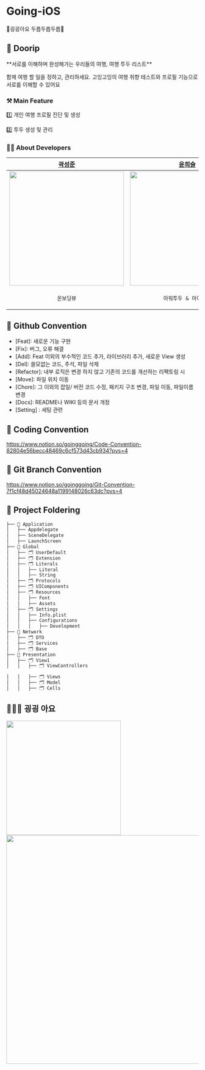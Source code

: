 # Going-iOS
🥬굉굉아요 두릅두릅두릅🥬



## 🧡 Doorip
<aside>
**서로를 이해하며 완성해가는 우리들의 여행, 여행 투두 리스트**

함께 여행 할 일을 정하고, 관리하세요.
고잉고잉의 여행 취향 테스트와 프로필 기능으로 서로를 이해할 수 있어요

</aside>


### ⚒️ Main Feature
1️⃣ 개인 여행 프로필 진단 및 생성

2️⃣ 투두 생성 및 관리



### 👩‍💻 About Developers
| [곽성준](https://github.com/sjk4618) | [윤희슬](https://github.com/seuriseuljjeok) | [윤영서](https://github.com/0seoYun)| 
| --- | --- | --- |
| <img src = "https://github.com/Team-Going/Going-iOS/assets/105407130/8ba66ed0-5575-4d11-b203-23c2e3ee161b" width = "300">| <img src = "https://github.com/Team-Going/Going-iOS/assets/105407130/9a38c279-a4a3-45cd-b203-43eae85c3a32" width = "300"> | <img src = "https://github.com/Team-Going/Going-iOS/assets/105407130/09887e7d-cd5c-4da9-8089-04dbdca7e98f" width = "300"> |
|<p align = "center">`온보딩뷰`|<p align = "center">`아워투두 & 마이투두`|<p align = "center">`대시보드 & 프로필 관리`|



## 🍏 Github Convention
- [Feat]: 새로운 기능 구현
- [Fix]: 버그, 오류 해결
- [Add]: Feat 이외의 부수적인 코드 추가, 라이브러리 추가, 새로운 View 생성
- [Del]: 쓸모없는 코드, 주석, 파일 삭제
- [Refactor]: 내부 로직은 변경 하지 않고 기존의 코드를 개선하는 리팩토링 시
- [Move]: 파일 위치 이동
- [Chore]: 그 이외의 잡일/ 버전 코드 수정, 패키지 구조 변경, 파일 이동, 파일이름 변경
- [Docs]: README나 WIKI 등의 문서 개정
- [Setting] : 세팅 관련



## 🍏 Coding Convention
https://www.notion.so/goinggoing/Code-Convention-82804e56becc48469c6cf573d43cb934?pvs=4



## 🍏 Git Branch Convention
https://www.notion.so/goinggoing/Git-Convention-7f1cf48d45024648a1199148026c63dc?pvs=4



## 📂 Project Foldering
```bash
├── 📁 Application
│   ├── Appdelegate
│   ├── SceneDelegate
│   ├── LaunchScreen
├── 📁 Global
│   ├── 🗂️ UserDefault
│   ├── 🗂️ Extension
│   ├── 🗂️ Literals
│   │   ├── Literal
│   │   ├── String
│   ├── 🗂️ Protocols
│   ├── 🗂️ UIComponents
│   ├── 🗂️ Resources
│   │   ├── Font
│   │   ├── Assets
│   ├── 🗂️ Settings
│   │   ├── Info.plist
│   │   ├── Configurations
│   │   │   ├── Development
├── 📁 Network
│   ├── 🗂️ DTO
│   ├── 🗂️ Services
│   ├── 🗂️ Base
├── 📁 Presentation
│   ├── 🗂️ View1
│   │   ├── 🗂️ ViewControllers

│   │   ├── 🗂️ Views
│   │   ├── 🗂️ Model
│   │   ├── 🗂️ Cells

```

## 👨‍👧‍👧 굉굉 아요
<img src = "https://github.com/Team-Going/Going-iOS/assets/105407130/06447609-3529-4648-b76b-56ca44738496" width = "300">
<img src = "https://github.com/Team-Going/Going-iOS/assets/102219161/36c3b17a-32e4-4013-94ad-d5586af59249" width = "600">
